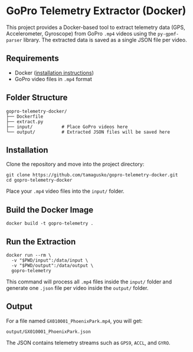 # GoPro Telemetry Extractor (Docker)

This project provides a Docker-based tool to extract telemetry data (GPS, Accelerometer, Gyroscope) from GoPro `.mp4` videos using the `py-gpmf-parser` library. The extracted data is saved as a single JSON file per video.

## Requirements

- Docker ([installation instructions](https://www.docker.com/get-started/))
- GoPro video files in `.mp4` format

## Folder Structure

```
gopro-telemetry-docker/
├── Dockerfile
├── extract.py
├── input/           # Place GoPro videos here
└── output/          # Extracted JSON files will be saved here
```

## Installation

Clone the repository and move into the project directory:

```
git clone https://github.com/tamagusko/gopro-telemetry-docker.git
cd gopro-telemetry-docker
```

Place your `.mp4` video files into the `input/` folder.

## Build the Docker Image

```
docker build -t gopro-telemetry .
```

## Run the Extraction

```
docker run --rm \
  -v "$PWD/input":/data/input \
  -v "$PWD/output":/data/output \
  gopro-telemetry
```

This command will process all `.mp4` files inside the `input/` folder and generate one `.json` file per video inside the `output/` folder.

## Output

For a file named `GX010001_PhoenixPark.mp4`, you will get:

```
output/GX010001_PhoenixPark.json
```

The JSON contains telemetry streams such as `GPS9`, `ACCL`, and `GYRO`.

